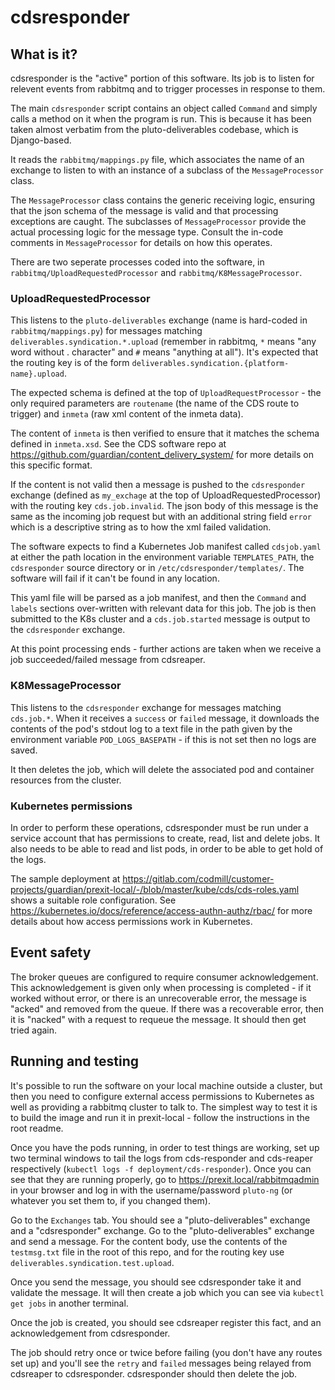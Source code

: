 # cdsresponder

## What is it?

cdsresponder is the "active" portion of this software.  Its job is to listen for relevent events from rabbitmq and to
trigger processes in response to them.

The main `cdsresponder` script contains an object called `Command` and simply calls a method on it when the program is run.
This is because it has been taken almost verbatim from the pluto-deliverables codebase, which is Django-based.

It reads the `rabbitmq/mappings.py` file, which associates the name of an exchange to listen to with an instance of a
subclass of the `MessageProcessor` class.

The `MessageProcessor` class contains the generic receiving logic, ensuring that the json schema of the message is valid
and that processing exceptions are caught.  The subclasses of `MessageProcessor` provide the actual processing logic for
the message type.   Consult the in-code comments in `MessageProcessor` for details on how this operates.

There are two seperate processes coded into the software, in `rabbitmq/UploadRequestedProcessor`
and `rabbitmq/K8MessageProcessor`.

### UploadRequestedProcessor

This listens to the `pluto-deliverables` exchange (name is hard-coded in `rabbitmq/mappings.py`) for messages matching
`deliverables.syndication.*.upload` (remember in rabbitmq, `*` means "any word without . character" and `#` means "anything at all").
It's expected that the routing key is of the form `deliverables.syndication.{platform-name}.upload`.

The expected schema is defined at the top of `UploadRequestProcessor` - the only required parameters are `routename` (the
name of the CDS route to trigger) and `inmeta` (raw xml content of the inmeta data).

The content of `inmeta` is then verified to ensure that it matches the schema defined in `inmeta.xsd`.  See the CDS
software repo at https://github.com/guardian/content_delivery_system/ for more details on this specific format.

If the content is not valid then a message is pushed to the `cdsresponder` exchange (defined as `my_exchage` at the top
of UploadRequestedProcessor) with the routing key `cds.job.invalid`.  The json body of this message is the same as the
incoming job request but with an additional string field `error` which is a descriptive string as to how the xml
failed validation.

The software expects to find a Kubernetes Job manifest called `cdsjob.yaml` at either the path location in the environment
variable `TEMPLATES_PATH`, the `cdsresponder` source directory or in `/etc/cdsresponder/templates/`.  The software will
fail if it can't be found in any location.

This yaml file will be parsed as a job manifest, and then the `Command` and `labels` sections over-written with relevant data
for this job.  The job is then submitted to the K8s cluster and a `cds.job.started` message is output to the `cdsresponder`
exchange.

At this point processing ends - further actions are taken when we receive a job succeeded/failed message from cdsreaper.

### K8MessageProcessor

This listens to the `cdsresponder` exchange for messages matching `cds.job.*`.  When it receives a `success` or `failed`
message, it downloads the contents of the pod's stdout log to a text file in the path given by the environment variable
`POD_LOGS_BASEPATH` - if this is not set then no logs are saved.

It then deletes the job, which will delete the associated pod and container resources from the cluster.

### Kubernetes permissions

In order to perform these operations, cdsresponder must be run under a service account that has permissions to create,
read, list and delete jobs.  It also needs to be able to read and list pods, in order to be able to get hold of the logs.

The sample deployment at https://gitlab.com/codmill/customer-projects/guardian/prexit-local/-/blob/master/kube/cds/cds-roles.yaml
shows a suitable role configuration.  See https://kubernetes.io/docs/reference/access-authn-authz/rbac/ for more details
about how access permissions work in Kubernetes.

## Event safety

The broker queues are configured to require consumer acknowledgement.  This acknowledgement is given only when processing
is completed - if it worked without error, or there is an unrecoverable error, the message is "acked" and removed from the queue.
If there was a recoverable error, then it is "nacked" with a request to requeue the message.  It should then get tried again.

## Running and testing

It's possible to run the software on your local machine outside a cluster, but then you need to configure external access
permissions to Kubernetes as well as providing a rabbitmq cluster to talk to.  The simplest way to test it is to build the
image and run it in prexit-local - follow the instructions in the root readme.

Once you have the pods running, in order to test things are working, set up two terminal windows to tail the logs from
cds-responder and cds-reaper respectively (`kubectl logs -f deployment/cds-responder`).  Once you can see that they are
running properly, go to https://prexit.local/rabbitmqadmin in your browser and log in with the username/password `pluto-ng`
(or whatever you set them to, if you changed them).

Go to the `Exchanges` tab.
You should see a "pluto-deliverables" exchange and a "cdsresponder" exchange.  Go to the "pluto-deliverables" exchange
and send a message.  For the content body, use the contents of the `testmsg.txt` file in the root of this repo, and for the
routing key use `deliverables.syndication.test.upload`.

Once you send the message, you should see cdsresponder take it and validate the message.  It will then create a job which you
can see via `kubectl get jobs` in another terminal.

Once the job is created, you should see cdsreaper register this fact, and an acknowledgement from cdsresponder.

The job should retry once or twice before failing (you don't have any routes set up) and you'll see the `retry` and `failed`
messages being relayed from cdsreaper to cdsresponder.  cdsresponder should then delete the job.